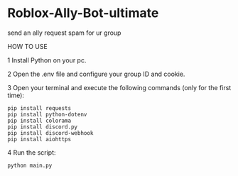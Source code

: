 # Roblox-Ally-Bot-ultimate
send an ally request spam for ur group

HOW TO USE

1 Install Python on your pc.

2 Open the .env file and configure your group ID and cookie.

3 Open your terminal and execute the following commands (only for the first time):

	pip install requests
	pip install python-dotenv
	pip install colorama
	pip install discord.py
	pip install discord-webhook
	pip install aiohttps

4 Run the script:

	python main.py

